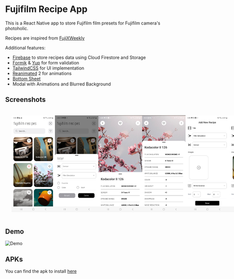 # Fujifilm Recipe App

This is a React Native app to store Fujifilm film presets for Fujifilm camera's photoholic.

Recipes are inspired from [FujiXWeekly](https://fujixweekly.com/)

Additional features:

- [Firebase](https://firebase.google.com/) to store recipes data using Cloud Firestore and Storage
- [Formik](https://formik.org/docs/overview) & [Yup](https://github.com/jquense/yup) for form validation
- [TailwindCSS](https://tailwindcss.com/docs/installation) for UI implementation
- [Reanimated](https://reanimated-beta-docs.swmansion.com/) 2 for animations
- [Bottom Sheet](https://gorhom.github.io/react-native-bottom-sheet/)
- Modal with Animations and Blurred Background

## Screenshots

<div style="display: flex; flex-direction: 'row'; padding: 20px;">
<img src="./assets/screenshots/1.jpg" width=30%>
<img src="./assets/screenshots/2.jpg" width=30%>
<img src="./assets/screenshots/3.jpg" width=30%>
<img src="./assets/screenshots/4.jpg" width=30%>
<img src="./assets/screenshots/5.jpg" width=30%>
<img src="./assets/screenshots/6.jpg" width=30%>
</div>

## Demo

![Demo](./assets/screenshots/demo.gif)

## APKs

You can find the apk to install [here](https://drive.google.com/file/d/1eXdn0PtaVj31duOeJw96z6yB2Oss7iRU/view?usp=sharing)
